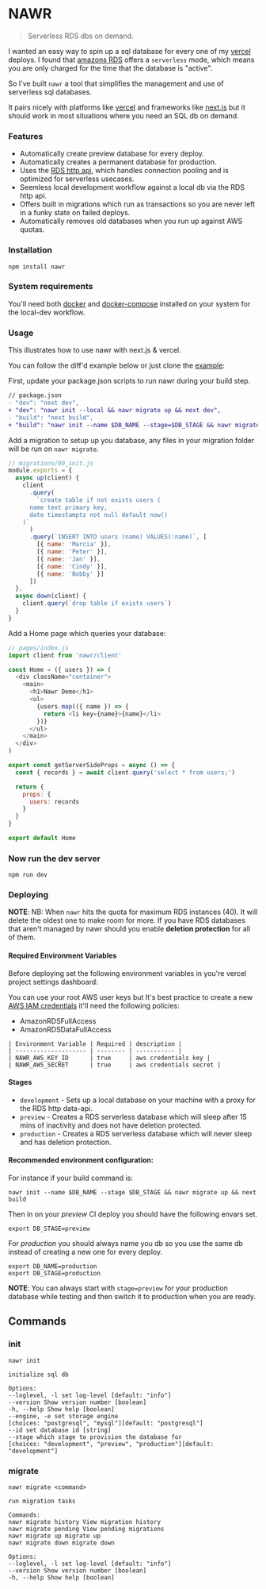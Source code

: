 # NAWR

> Serverless RDS dbs on demand.

I wanted an easy way to spin up a sql database for every one of my [vercel](https://vercel.com) deploys. I found that [amazons RDS](https://aws.amazon.com/rds/) offers a `serverless` mode, which means you are only charged for the time that the database is "active".

So I've built `nawr` a tool that simplifies the management and use of serverless sql databases.

It pairs nicely with platforms like [vercel](https://vercel.com) and frameworks like [next.js](https://nextjs.org) but it should work in most situations where you need an SQL db on demand.

### Features

- Automatically create preview database for every deploy.
- Automatically creates a permanent database for production.
- Uses the [RDS http api](https://github.com/jeremydaly/data-api-client), which handles connection pooling and is optimized for serverless usecases.
- Seemless local development workflow against a local db via the RDS http api.
- Offers built in migrations which run as transactions so you are never left in a funky state on failed deploys.
- Automatically removes old databases when you run up against AWS quotas.

### Installation

```
npm install nawr
```

### System requirements

You'll need both [docker](https://docs.docker.com/get-docker/) and [docker-compose](https://docs.docker.com/compose/install/#install-compose) installed on your system for the local-dev workflow.

### Usage

This illustrates how to use nawr with next.js & vercel.

You can follow the diff'd example below or just clone the [example](https://github.com/hobochild/boiler):

First, update your package.json scripts to run nawr during your build step.

```diff
// package.json
- "dev": "next dev",
+ "dev": "nawr init --local && nawr migrate up && next dev",
- "build": "next build",
+ "build": "nawr init --name $DB_NAME --stage=$DB_STAGE && nawr migrate up && next build",
```

Add a migration to setup up you database, any files in your migration folder will be run on `nawr migrate`.

```js
// migrations/00_init.js
module.exports = {
  async up(client) {
    client
      .query(
        `create table if not exists users (
      name text primary key,
      date timestamptz not null default now()
    )`
      )
      .query(`INSERT INTO users (name) VALUES(:name)`, [
        [{ name: 'Marcia' }],
        [{ name: 'Peter' }],
        [{ name: 'Jan' }],
        [{ name: 'Cindy' }],
        [{ name: 'Bobby' }]
      ])
  },
  async down(client) {
    client.query(`drop table if exists users`)
  }
}
```

Add a Home page which queries your database:

```js
// pages/index.js
import client from 'nawr/client'

const Home = ({ users }) => (
  <div className="container">
    <main>
      <h1>Nawr Demo</h1>
      <ul>
        {users.map(({ name }) => {
          return <li key={name}>{name}</li>
        })}
      </ul>
    </main>
  </div>
)

export const getServerSideProps = async () => {
  const { records } = await client.query('select * from users;')

  return {
    props: {
      users: records
    }
  }
}

export default Home
```

### Now run the dev server

```
npm run dev
```

### Deploying

**NOTE**: NB: When `nawr` hits the quota for maximum RDS instances (40). It will delete the oldest one to make room for more. If you have RDS databases that aren't managed by nawr should you enable **deletion protection** for all of them.

#### Required Environment Variables

Before deploying set the following environment variables in you're vercel project settings dashboard:

You can use your root AWS user keys but It's best practice to create a new [AWS IAM credentials](https://docs.aws.amazon.com/IAM/latest/UserGuide/id_users_create.html#id_users_create_api) it'll need the following policies:

- AmazonRDSFullAccess
- AmazonRDSDataFullAccess

```
| Environment Variable | Required | description |
| -------------------- | -------- | ----------- |
| NAWR_AWS_KEY_ID      | true     | aws credentials key |
| NAWR_AWS_SECRET      | true     | aws credentials secret |
```

#### Stages

- `development` - Sets up a local database on your machine with a proxy for the RDS http data-api.
- `preview` - Creates a RDS serverless database which will sleep after 15 mins of inactivity and does not have deletion protected.
- `production` - Creates a RDS serverless database which will never sleep and has deletion protection.

#### Recommended environment configuration:

For instance if your build command is:

```
nawr init --name $DB_NAME --stage $DB_STAGE && nawr migrate up && next build
```

Then in on your _preview_ CI deploy you should have the following envars set.

```
export DB_STAGE=preview
```

For _production_ you should always name you db so you use the same db instead of creating a new one for every deploy.

```
export DB_NAME=production
export DB_STAGE=production
```

**NOTE**: You can always start with `stage=preview` for your production database while testing and then switch it to production when you are ready.

## Commands

### init

```
nawr init

initialize sql db

Options:
--loglevel, -l set log-level [default: "info"]
--version Show version number [boolean]
-h, --help Show help [boolean]
--engine, -e set storage engine
[choices: "postgresql", "mysql"][default: "postgresql"]
--id set database id [string]
--stage which stage to provision the database for
[choices: "development", "preview", "production"][default: "development"]

```

### migrate

```
nawr migrate <command>

run migration tasks

Commands:
nawr migrate history View migration history
nawr migrate pending View pending migrations
nawr migrate up migrate up
nawr migrate down migrate down

Options:
--loglevel, -l set log-level [default: "info"]
--version Show version number [boolean]
-h, --help Show help [boolean]
```
